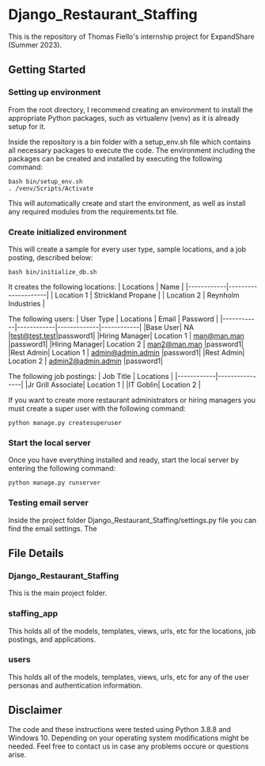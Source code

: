 # Django_Restaurant_Staffing

This is the repository of Thomas Fiello's internship project for ExpandShare (Summer 2023).

## Getting Started

### Setting up environment
From the root directory, I recommend creating an environment to install the appropriate Python packages, such as virtualenv (venv) as it is already setup for it.

Inside the repository is a bin folder with a setup_env.sh file which contains all necessary packages to execute the code. The environment including the packages can be created and installed by executing the following command: 
```console
bash bin/setup_env.sh
. /venv/Scripts/Activate
``` 

This will automatically create and start the environment, as well as install any required modules from the requirements.txt file.

### Create initialized environment
This will create a sample for every user type, sample locations, and a job posting, described below:
```console
bash bin/initialize_db.sh
```

It creates the following locations:
| Locations  |         Name        |
|------------|---------------------|
| Location 1 | Strickland Propane  |
| Location 2 | Reynholm Industries |


The following users:
| User Type  | Locations  |    Email    |  Password  |
|------------|------------|-------------|------------|
|Base User| NA |test@test.test|password1|
|Hiring Manager| Location 1 | man@man.man |password1|
|Hiring Manager| Location 2 | man2@man.man |password1|
|Rest Admin| Location 1 | admin@admin.admin |password1|
|Rest Admin| Location 2 | admin2@admin.admin |password1|


The following job postings:
| Job Title  |      Locations |
|------------|----------------|
|Jr Grill Associate| Location 1 |
|IT Goblin| Location 2  |

If you want to create more restaurant administrators or hiring managers you must create a super user with the following command:
```console
python manage.py createsuperuser
```

### Start the local server
Once you have everything installed and ready, start the local server by entering the following command:
```console
python manage.py runserver
```

### Testing email server
Inside the project folder Django_Restaurant_Staffing/settings.py file you can find the email settings. The 

## File Details

### Django_Restaurant_Staffing
This is the main project folder.

### staffing_app
This holds all of the models, templates, views, urls, etc for the locations, job postings, and applications.

### users
This holds all of the models, templates, views, urls, etc for any of the user personas and authentication information.

## Disclaimer
The code and these instructions were tested using Python 3.8.8 and Windows 10. Depending on your operating system modifications might be needed. Feel free to contact us in case any problems occure or questions arise.
